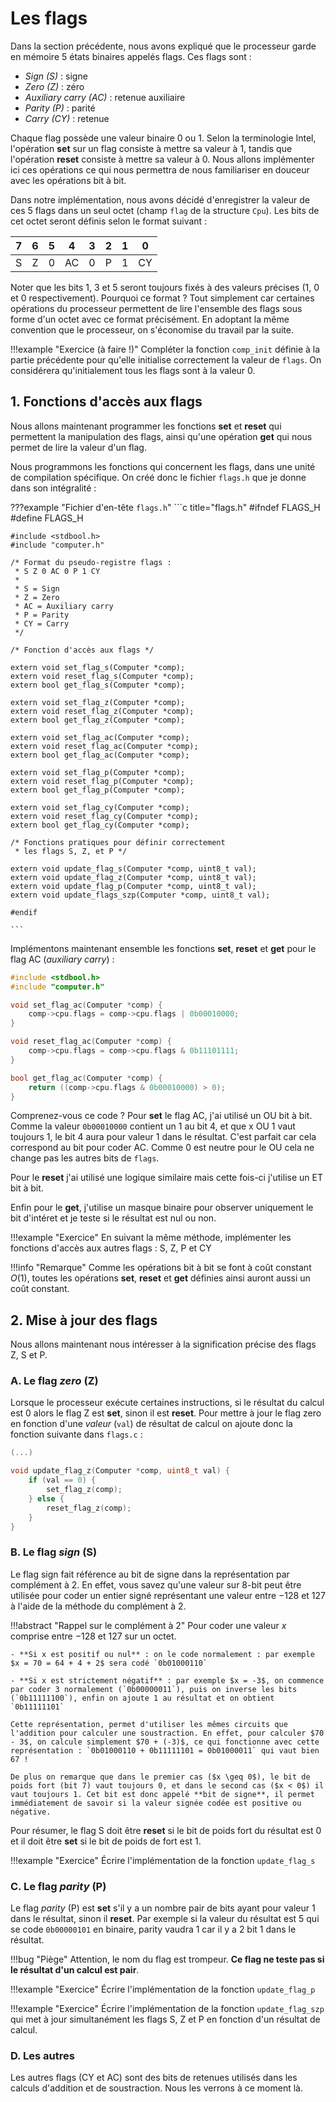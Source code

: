 # Les flags

Dans la section précédente, nous avons expliqué que le processeur garde en mémoire 5 états binaires appelés flags. Ces flags sont :

- *Sign (S)* : signe
- *Zero (Z)* : zéro
- *Auxiliary carry (AC)* : retenue auxiliaire
- *Parity (P)* : parité
- *Carry (CY)* : retenue

Chaque flag possède une valeur binaire 0 ou 1. Selon la terminologie Intel, l'opération **set** sur un flag consiste à mettre sa valeur à 1, tandis que l'opération **reset** consiste à mettre sa valeur à 0. Nous allons implémenter ici ces opérations ce qui nous permettra de nous familiariser en douceur avec les opérations bit à bit.

Dans notre implémentation, nous avons décidé d'enregistrer la valeur de ces 5 flags dans un seul octet (champ `flag` de la structure `Cpu`). Les bits de cet octet seront définis selon le format suivant :

| 7 | 6 | 5 | 4 | 3 | 2 | 1 | 0 |
| :-: |  :-: |  :-: |  :-: |  :-: |  :-: |  :-: |  :-: | 
| S | Z | 0 | AC | 0 | P | 1 | CY |

Noter que les bits 1, 3 et 5 seront toujours fixés à des valeurs précises (1, 0 et 0 respectivement). Pourquoi ce format ? Tout simplement car certaines opérations du processeur permettent de lire l'ensemble des flags sous forme d'un octet avec ce format précisément. En adoptant la même convention que le processeur, on s'économise du travail par la suite. 

!!!example "Exercice (à faire !)"
    Compléter la fonction `comp_init` définie à la partie précédente pour qu'elle initialise correctement la valeur de `flags`. On considérera qu'initialement tous les flags sont à la valeur 0.


## 1. Fonctions d'accès aux flags

Nous allons maintenant programmer les fonctions **set** et **reset** qui permettent la manipulation des flags, ainsi qu'une opération **get** qui nous permet de lire la valeur d'un flag.

Nous programmons les fonctions qui concernent les flags, dans une unité de compilation spécifique. On créé donc le fichier `flags.h` que je donne dans son intégralité :

???example "Fichier d'en-tête `flags.h`"
    ```c title="flags.h"
    #ifndef FLAGS_H
    #define FLAGS_H

    #include <stdbool.h>
    #include "computer.h"

    /* Format du pseudo-registre flags :
     * S Z 0 AC 0 P 1 CY
     *
     * S = Sign
     * Z = Zero
     * AC = Auxiliary carry
     * P = Parity
     * CY = Carry
     */

    /* Fonction d'accès aux flags */

    extern void set_flag_s(Computer *comp);
    extern void reset_flag_s(Computer *comp);
    extern bool get_flag_s(Computer *comp);

    extern void set_flag_z(Computer *comp);
    extern void reset_flag_z(Computer *comp);
    extern bool get_flag_z(Computer *comp);

    extern void set_flag_ac(Computer *comp);
    extern void reset_flag_ac(Computer *comp);
    extern bool get_flag_ac(Computer *comp);

    extern void set_flag_p(Computer *comp);
    extern void reset_flag_p(Computer *comp);
    extern bool get_flag_p(Computer *comp);

    extern void set_flag_cy(Computer *comp);
    extern void reset_flag_cy(Computer *comp);
    extern bool get_flag_cy(Computer *comp);

    /* Fonctions pratiques pour définir correctement
     * les flags S, Z, et P */

    extern void update_flag_s(Computer *comp, uint8_t val);
    extern void update_flag_z(Computer *comp, uint8_t val);
    extern void update_flag_p(Computer *comp, uint8_t val);
    extern void update_flags_szp(Computer *comp, uint8_t val);

    #endif

    ```

Implémentons maintenant ensemble les fonctions **set**, **reset** et **get** pour le flag AC (*auxiliary carry*) :

```c title="flags.c"
#include <stdbool.h>
#include "computer.h"

void set_flag_ac(Computer *comp) {
    comp->cpu.flags = comp->cpu.flags | 0b00010000;
}

void reset_flag_ac(Computer *comp) {
    comp->cpu.flags = comp->cpu.flags & 0b11101111;
}

bool get_flag_ac(Computer *comp) {
    return ((comp->cpu.flags & 0b00010000) > 0);
}

```
Comprenez-vous ce code ? Pour **set** le flag AC, j'ai utilisé un OU bit à bit. Comme la valeur `0b00010000` contient un 1 au bit 4, et que x OU 1 vaut toujours 1, le bit 4 aura pour valeur 1 dans le résultat. C'est parfait car cela correspond au bit pour coder AC. Comme 0 est neutre pour le OU cela ne change pas les autres bits de `flags`.

Pour le **reset** j'ai utilisé une logique similaire mais cette fois-ci j'utilise un ET bit à bit.

Enfin pour le **get**, j'utilise un masque binaire pour observer uniquement le bit d'intéret et je teste si le résultat est nul ou non.

!!!example "Exercice"
    En suivant la même méthode, implémenter les fonctions d'accès aux autres flags : S, Z, P et CY

!!!info "Remarque"
    Comme les opérations bit à bit se font à coût constant $O(1)$, toutes les opérations **set**, **reset** et **get** définies ainsi auront aussi un coût constant.

## 2. Mise à jour des flags

Nous allons maintenant nous intéresser à la signification précise des flags Z, S et P.

### A. Le flag *zero* (Z)

Lorsque le processeur exécute certaines instructions, si le résultat du calcul est 0 alors le flag Z est **set**, sinon il est **reset**. Pour mettre à jour le flag zero en fonction d'une *valeur* (`val`) de résultat de calcul on ajoute donc la fonction suivante dans `flags.c` :

```c title="flags.c"
(...)

void update_flag_z(Computer *comp, uint8_t val) {
    if (val == 0) {
        set_flag_z(comp);
    } else {
        reset_flag_z(comp);
    }
}
```

### B. Le flag *sign* (S)

Le flag sign fait référence au bit de signe dans la représentation par complément à 2. En effet, vous savez qu'une valeur sur 8-bit peut être utilisée pour coder un entier signé représentant une valeur entre $-128$ et $127$ à l'aide de la méthode du complément à 2.

!!!abstract "Rappel sur le complément à 2"
    Pour coder une valeur $x$ comprise entre $-128$ et $127$ sur un octet.

    - **Si x est positif ou nul** : on le code normalement : par exemple $x = 70 = 64 + 4 + 2$ sera codé `0b01000110`

    - **Si x est strictement négatif** : par exemple $x = -3$, on commence par coder 3 normalement (`0b00000011`), puis on inverse les bits (`0b11111100`), enfin on ajoute 1 au résultat et on obtient `0b11111101`

    Cette représentation, permet d'utiliser les mêmes circuits que l'addition pour calculer une soustraction. En effet, pour calculer $70 - 3$, on calcule simplement $70 + (-3)$, ce qui fonctionne avec cette représentation : `0b01000110 + 0b11111101 = 0b01000011` qui vaut bien 67 !

    De plus on remarque que dans le premier cas ($x \geq 0$), le bit de poids fort (bit 7) vaut toujours 0, et dans le second cas ($x < 0$) il vaut toujours 1. Cet bit est donc appelé **bit de signe**, il permet immédiatement de savoir si la valeur signée codée est positive ou négative. 

Pour résumer, le flag S doit être **reset** si le bit de poids fort du résultat est 0 et il doit être **set** si le bit de poids de fort est 1.

!!!example "Exercice"
    Écrire l'implémentation de la fonction `update_flag_s`

### C. Le flag *parity* (P)

Le flag *parity* (P) est **set** s'il y a un nombre pair de bits ayant pour valeur 1 dans le résultat, sinon il **reset**. Par exemple si la valeur du résultat est 5 qui se code `0b00000101` en binaire, parity vaudra 1 car il y a 2 bit 1 dans le résultat.

!!!bug "Piège"
    Attention, le nom du flag est trompeur. **Ce flag ne teste pas si le résultat d'un calcul est pair**.

!!!example "Exercice"
    Écrire l'implémentation de la fonction `update_flag_p`

!!!example "Exercice"
    Écrire l'implémentation de la fonction `update_flag_szp` qui met à jour simultanément les flags S, Z et P en fonction d'un résultat de calcul.

### D. Les autres

Les autres flags (CY et AC) sont des bits de retenues utilisés dans les calculs d'addition et de soustraction. Nous les verrons à ce moment là.
